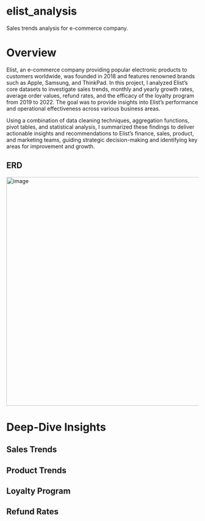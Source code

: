 # elist_analysis
Sales trends analysis for e-commerce company.

# Overview
Elist, an e-commerce company providing popular electronic products to customers worldwide, was founded in 2018 and features renowned brands such as Apple, Samsung, and ThinkPad. In this project, I analyzed Elist’s core datasets to investigate sales trends, monthly and yearly growth rates, average order values, refund rates, and the efficacy of the loyalty program from 2019 to 2022. The goal was to provide insights into Elist’s performance and operational effectiveness across various business areas.

Using a combination of data cleaning techniques, aggregation functions, pivot tables, and statistical analysis, I summarized these findings to deliver actionable insights and recommendations to Elist’s finance, sales, product, and marketing teams, guiding strategic decision-making and identifying key areas for improvement and growth.

## ERD 
<img width="600" alt="image" src="https://github.com/user-attachments/assets/1196891e-c976-4727-9049-0b53305cacbf"> 

# Deep-Dive Insights
## Sales Trends
## Product Trends
## Loyalty Program
## Refund Rates
